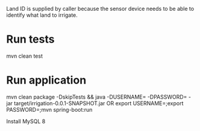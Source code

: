 
Land ID is supplied by caller because the sensor device needs to be able to identify what land to irrigate.


# Run tests
mvn clean test

# Run application
mvn clean package -DskipTests && java -DUSERNAME=<YOUR USERNAME> -DPASSWORD=<YOUR PASSWORD> -jar target/irrigation-0.0.1-SNAPSHOT.jar
OR
export USERNAME=<YOUR USERNAME>;export PASSWORD=<YOUR PASSWORD>;mvn spring-boot:run


Install MySQL 8